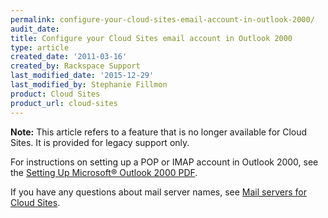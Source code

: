 ```yaml
---
permalink: configure-your-cloud-sites-email-account-in-outlook-2000/
audit_date:
title: Configure your Cloud Sites email account in Outlook 2000
type: article
created_date: '2011-03-16'
created_by: Rackspace Support
last_modified_date: '2015-12-29'
last_modified_by: Stephanie Fillmon
product: Cloud Sites
product_url: cloud-sites
---
```


**Note:** This article refers to a feature that is no longer available
for Cloud Sites. It is provided for legacy support only.

For instructions on setting up a POP or IMAP account in Outlook 2000,
see the [Setting Up Microsoft&reg; Outlook 2000 PDF](http://cdn.cloudfiles.rackspacecloud.com/c62652/Outlook-2000.pdf).

If you have any questions about mail server names, see [Mail servers for Cloud Sites](/how-to/mail-servers-for-cloud-sites).
